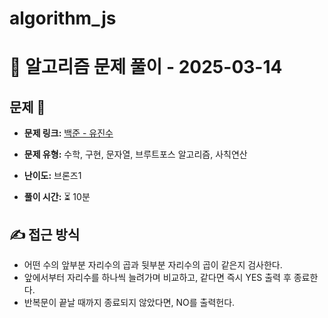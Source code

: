 # algorithm_js

# 📝 알고리즘 문제 풀이 - 2025-03-14

## 문제 📖

- **문제 링크:** [백준 - 유진수](https://www.acmicpc.net/problem/1356)

- **문제 유형:** 수학, 구현, 문자열, 브루트포스 알고리즘, 사칙연산

- **난이도:** 브론즈1

- **풀이 시간:** ⏳ 10분

## ✍ 접근 방식
- 어떤 수의 앞부분 자리수의 곱과 뒷부분 자리수의 곱이 같은지 검사한다.
- 앞에서부터 자리수를 하나씩 늘려가며 비교하고, 같다면 즉시 YES 출력 후 종료한다.
- 반복문이 끝날 때까지 종료되지 않았다면, NO를 출력헌다.